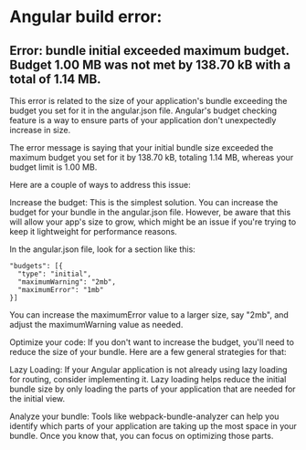 # Angular build error:

## Error: bundle initial exceeded maximum budget. Budget 1.00 MB was not met by 138.70 kB with a total of 1.14 MB.
This error is related to the size of your application's bundle exceeding the budget you set for it in the angular.json file. Angular's budget checking feature is a way to ensure parts of your application don't unexpectedly increase in size.

The error message is saying that your initial bundle size exceeded the maximum budget you set for it by 138.70 kB, totaling 1.14 MB, whereas your budget limit is 1.00 MB.

Here are a couple of ways to address this issue:

Increase the budget: This is the simplest solution. You can increase the budget for your bundle in the angular.json file. However, be aware that this will allow your app's size to grow, which might be an issue if you're trying to keep it lightweight for performance reasons.

In the angular.json file, look for a section like this:

```
"budgets": [{
  "type": "initial",
  "maximumWarning": "2mb",
  "maximumError": "1mb"
}] 
```


You can increase the maximumError value to a larger size, say "2mb", and adjust the maximumWarning value as needed.

Optimize your code: If you don't want to increase the budget, you'll need to reduce the size of your bundle. Here are a few general strategies for that:

Lazy Loading: If your Angular application is not already using lazy loading for routing, consider implementing it. Lazy loading helps reduce the initial bundle size by only loading the parts of your application that are needed for the initial view.

Analyze your bundle: Tools like webpack-bundle-analyzer can help you identify which parts of your application are taking up the most space in your bundle. Once you know that, you can focus on optimizing those parts.
